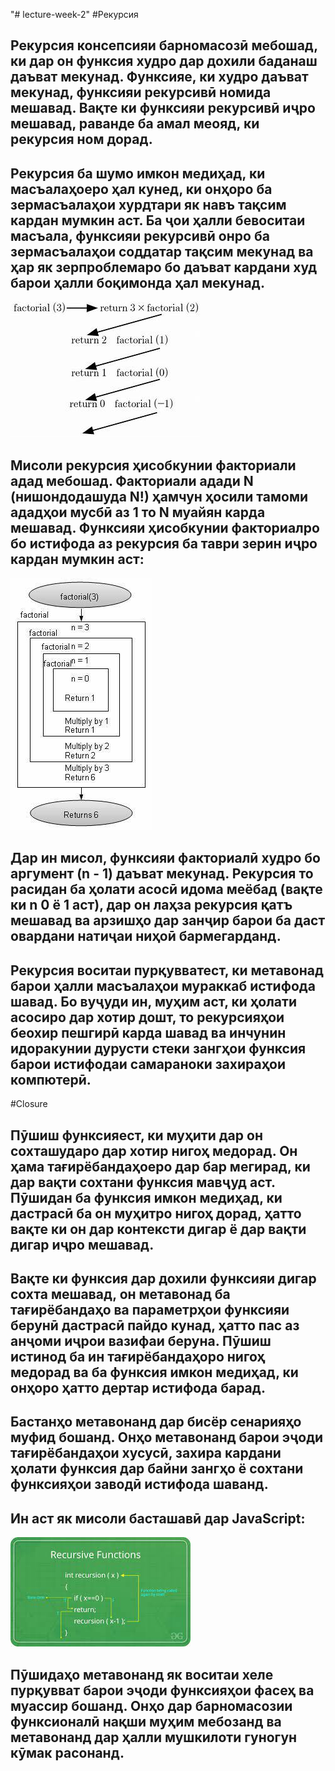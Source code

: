 "# lecture-week-2" 
#Рекурсия
 ## Рекурсия консепсияи барномасозӣ мебошад, ки дар он функсия худро дар дохили баданаш даъват мекунад.  Функсияе, ки худро даъват мекунад, функсияи рекурсивӣ номида мешавад.  Вақте ки функсияи рекурсивӣ иҷро мешавад, раванде ба амал меояд, ки рекурсия ном дорад.
 ## Рекурсия ба шумо имкон медиҳад, ки масъалаҳоеро ҳал кунед, ки онҳоро ба зермасъалаҳои хурдтари як навъ тақсим кардан мумкин аст.  Ба ҷои ҳалли бевоситаи масъала, функсияи рекурсивӣ онро ба зермасъалаҳои соддатар тақсим мекунад ва ҳар як зерпроблемаро бо даъват кардани худ барои ҳалли боқимонда ҳал мекунад.
  ![Alt-text](/photo_2023-11-21_04-39-57.jpg)
 ## Мисоли рекурсия ҳисобкунии факториали адад мебошад.  Факториали адади N (нишондодашуда N!) ҳамчун ҳосили тамоми ададҳои мусбӣ аз 1 то N муайян карда мешавад. Функсияи ҳисобкунии факториалро бо истифода аз рекурсия ба таври зерин иҷро кардан мумкин аст:
 ![js](./photo_2023-11-21_04-39-37.jpg)
 ## Дар ин мисол, функсияи факториалӣ худро бо аргумент (n - 1) даъват мекунад.  Рекурсия то расидан ба ҳолати асосӣ идома меёбад (вақте ки n 0 ё 1 аст), дар он лаҳза рекурсия қатъ мешавад ва арзишҳо дар занҷир барои ба даст овардани натиҷаи ниҳоӣ бармегарданд.
 ## Рекурсия воситаи пурқувватест, ки метавонад барои ҳалли масъалаҳои мураккаб истифода шавад.  Бо вуҷуди ин, муҳим аст, ки ҳолати асосиро дар хотир дошт, то рекурсияҳои беохир пешгирӣ карда шавад ва инчунин идоракунии дурусти стеки зангҳои функсия барои истифодаи самараноки захираҳои компютерӣ.

 #Closure
 ## Пӯшиш функсияест, ки муҳити дар он сохташударо дар хотир нигоҳ медорад.  Он ҳама тағирёбандаҳоеро дар бар мегирад, ки дар вақти сохтани функсия мавҷуд аст.  Пӯшидан ба функсия имкон медиҳад, ки дастрасӣ ба он муҳитро нигоҳ дорад, ҳатто вақте ки он дар контексти дигар ё дар вақти дигар иҷро мешавад.
 ## Вақте ки функсия дар дохили функсияи дигар сохта мешавад, он метавонад ба тағирёбандаҳо ва параметрҳои функсияи берунӣ дастрасӣ пайдо кунад, ҳатто пас аз анҷоми иҷрои вазифаи беруна.  Пӯшиш истинод ба ин тағирёбандаҳоро нигоҳ медорад ва ба функсия имкон медиҳад, ки онҳоро ҳатто дертар истифода барад.
 ## Бастанҳо метавонанд дар бисёр сенарияҳо муфид бошанд.  Онҳо метавонанд барои эҷоди тағирёбандаҳои хусусӣ, захира кардани ҳолати функсия дар байни зангҳо ё сохтани функсияҳои заводӣ истифода шаванд.
 ## Ин аст як мисоли басташавӣ дар JavaScript:
 ![Alt-text](/photo_2023-11-21_04-39-51.jpg)
 ## Пӯшидаҳо метавонанд як воситаи хеле пурқувват барои эҷоди функсияҳои фасеҳ ва муассир бошанд.  Онҳо дар барномасозии функсионалӣ нақши муҳим мебозанд ва метавонанд дар ҳалли мушкилоти гуногун кӯмак расонанд.
